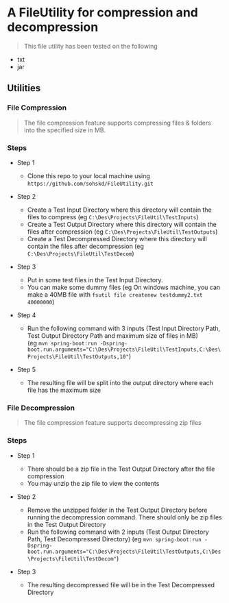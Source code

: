 # A FileUtility for compression and decompression

> This file utility has been tested on the following
- txt
- jar

## Utilities

### File Compression

> The file compression feature supports compressing files & folders into the specified size in MB.

### Steps
- Step 1 
    - Clone this repo to your local machine using `https://github.com/sohskd/FileUtility.git`
    
- Step 2
    - Create a Test Input Directory where this directory will contain the files to compress (eg `C:\Des\Projects\FileUtil\TestInputs`)
    - Create a Test Output Directory where this directory will contain the files after compression (eg `C:\Des\Projects\FileUtil\TestOutputs`)
    - Create a Test Decompressed Directory where this directory will contain the files after decompression (eg `C:\Des\Projects\FileUtil\TestDecom`)
    
- Step 3
    - Put in some test files in the Test Input Directory.
    - You can make some dummy files (eg On windows machine, you can make a 40MB file with `fsutil file createnew testdummy2.txt 40000000`)

- Step 4
    - Run the following command with 3 inputs (Test Input Directory Path, Test Output Directory Path and maximum size of files in MB) \
    (eg `mvn spring-boot:run -Dspring-boot.run.arguments="C:\Des\Projects\FileUtil\TestInputs,C:\Des\Projects\FileUtil\TestOutputs,10"`)
    
- Step 5
    - The resulting file will be split into the output directory where each file has the maximum size

### File Decompression

> The file compression feature supports decompressing zip files

### Steps
- Step 1 
    - There should be a zip file in the Test Output Directory after the file compression
    - You may unzip the zip file to view the contents
 
- Step 2
    - Remove the unzipped folder in the Test Output Directory before running the decompression command. There should only be zip files in the Test Output Directory
    - Run the following command with 2 inputs (Test Output Directory Path, Test Decompressed Directory)
    (eg `mvn spring-boot:run -Dspring-boot.run.arguments="C:\Des\Projects\FileUtil\TestOutputs,C:\Des\Projects\FileUtil\TestDecom"`)
 
 - Step 3
    - The resulting decompressed file will be in the Test Decompressed Directory